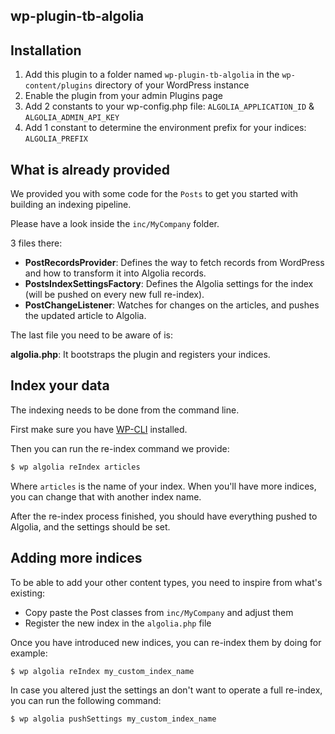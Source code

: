 wp-plugin-tb-algolia
-----------------------------

## Installation

1. Add this plugin to a folder named `wp-plugin-tb-algolia` in the `wp-content/plugins` directory of your WordPress instance
2. Enable the plugin from your admin Plugins page
3. Add 2 constants to your wp-config.php file: `ALGOLIA_APPLICATION_ID` & `ALGOLIA_ADMIN_API_KEY`
4. Add 1 constant to determine the environment prefix for your indices: `ALGOLIA_PREFIX`

## What is already provided

We provided you with some code for the `Posts` to get you started with building an indexing pipeline.

Please have a look inside the `inc/MyCompany` folder.

3 files there:

* **PostRecordsProvider**: Defines the way to fetch records from WordPress and how to transform it into Algolia records.
* **PostsIndexSettingsFactory**: Defines the Algolia settings for the index (will be pushed on every new full re-index).
* **PostChangeListener**: Watches for changes on the articles, and pushes the updated article to Algolia.


The last file you need to be aware of is:

**algolia.php**: It bootstraps the plugin and registers your indices.

## Index your data

The indexing needs to be done from the command line.

First make sure you have [WP-CLI](http://wp-cli.org/) installed.

Then you can run the re-index command we provide:

```bash
$ wp algolia reIndex articles
```

Where `articles` is the name of your index. When you'll have more indices, you can change that with another index name.

After the re-index process finished, you should have everything pushed to Algolia, and the settings should be set.

## Adding more indices

To be able to add your other content types, you need to inspire from what's existing:
- Copy paste the Post classes from `inc/MyCompany` and adjust them
- Register the new index in the `algolia.php` file

Once you have introduced new indices, you can re-index them by doing for example:

```bash
$ wp algolia reIndex my_custom_index_name
```

In case you altered just the settings an don't want to operate a full re-index, you can run the following command:

```bash
$ wp algolia pushSettings my_custom_index_name
```
